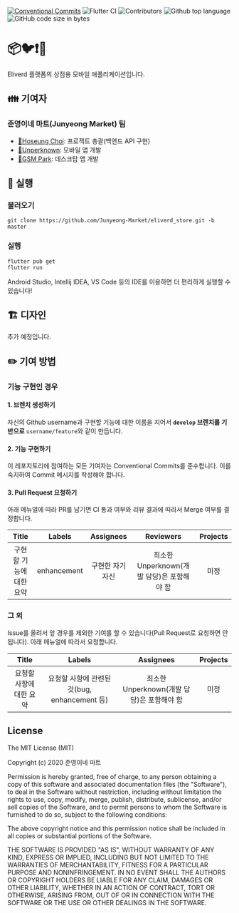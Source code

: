 [![Conventional Commits](https://img.shields.io/badge/Conventional%20Commits-1.0.0-yellow.svg)](https://conventionalcommits.org)
![Flutter CI](https://github.com/Junyeong-Market/eliverd_store/workflows/Flutter%20CI/badge.svg)
![Contributors](https://img.shields.io/badge/Contributors-Hoseung_Choi,_Unperknown,_GSM_Park-blue.svg)
![Github top language](https://img.shields.io/github/languages/top/Junyeong-Market/eliverd_store)
![GitHub code size in bytes](https://img.shields.io/github/languages/code-size/Junyeong-Market/eliverd_store)

# 📦🐦❗🚚

Eliverd 플랫폼의 상점용 모바일 애플리케이션입니다.

## 👪 기여자

### 준영이네 마트(Junyeong Market) 팀
- [🔗Hoseung Choi](https://github.com/startergate): 프로젝트 총괄(백엔드 API 구현)
- [🔗Unperknown](https://github.com/Unperknown): 모바일 앱 개발
- [🔗GSM Park](https://github.com/Parkjonghyo): 데스크탑 앱 개발

## 📲 실행

### 불러오기
```shell script
git clone https://github.com/Junyeong-Market/eliverd_store.git -b master
```

### 실행
```shell script
flutter pub get
flutter run
```

Android Studio, Intellij IDEA, VS Code 등의 IDE를 이용하면 더 편리하게 실행할 수 있습니다!

## 🏗️ 디자인

추가 예정입니다.

## ✏️ 기여 방법

### 기능 구현인 경우

#### 1. 브렌치 생성하기

자신의 Github username과 구현할 기능에 대한 이름을 지어서 **`develop` 브렌치를 기반으로** `username/feature`와 같이 만듭니다.

#### 2. 기능 구현하기

이 레포지토리에 참여하는 모든 기여자는 Conventional Commits를 준수합니다. 이를 숙지하여 Commit 메시지를 작성해야 합니다.

#### 3. Pull Request 요청하기

아래 메뉴얼에 따라 PR를 남기면 CI 통과 여부와 리뷰 결과에 따라서 Merge 여부를 결정합니다.

| Title | Labels | Assignees | Reviewers | Projects |
|:-----------------------:|:-----------:|:----------------:|:------------------------------------------:|:--------:|
| 구현할 기능에 대한 요약 | enhancement | 구현한 자기 자신 | 최소한 Unperknown(개발 담당)은 포함해야 함 | 미정 |

### 그 외

Issue를 올려서 앞 경우를 제외한 기여를 할 수 있습니다(Pull Request로 요청하면 안됩니다). 아래 메뉴얼에 따라서 요청합니다.

| Title | Labels | Assignees | Projects |
|:-----------------------:|:--------------------------------------------:|:------------------------------------------:|:--------:|
| 요청할 사항에 대한 요약 | 요청할 사항에 관련된 것(bug, enhancement 등) | 최소한 Unperknown(개발 담당)은 포함해야 함 | 미정 |

## License
 
The MIT License (MIT)

Copyright (c) 2020 준영이네 마트

Permission is hereby granted, free of charge, to any person obtaining a copy of this software and associated documentation files (the "Software"), to deal in the Software without restriction, including without limitation the rights to use, copy, modify, merge, publish, distribute, sublicense, and/or sell copies of the Software, and to permit persons to whom the Software is furnished to do so, subject to the following conditions:

The above copyright notice and this permission notice shall be included in all copies or substantial portions of the Software.

THE SOFTWARE IS PROVIDED "AS IS", WITHOUT WARRANTY OF ANY KIND, EXPRESS OR IMPLIED, INCLUDING BUT NOT LIMITED TO THE WARRANTIES OF MERCHANTABILITY, FITNESS FOR A PARTICULAR PURPOSE AND NONINFRINGEMENT. IN NO EVENT SHALL THE AUTHORS OR COPYRIGHT HOLDERS BE LIABLE FOR ANY CLAIM, DAMAGES OR OTHER LIABILITY, WHETHER IN AN ACTION OF CONTRACT, TORT OR OTHERWISE, ARISING FROM, OUT OF OR IN CONNECTION WITH THE SOFTWARE OR THE USE OR OTHER DEALINGS IN THE SOFTWARE.

